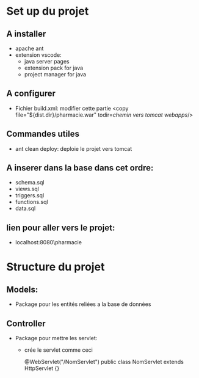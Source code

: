 # Set up du projet 
## A installer
- apache ant
- extension vscode:  
    - java server pages
    - extension pack for java
    - project manager for java

## A configurer
- Fichier build.xml: modifier cette partie
    <target name="deploy" depends="package">
        <copy file="${dist.dir}/pharmacie.war" todir=*chemin vers tomcat webapps*/>
    </target>

## Commandes utiles
- ant clean deploy: deploie le projet vers tomcat

## A inserer dans la base dans cet ordre:
- schema.sql
- views.sql
- triggers.sql
- functions.sql
- data.sql

## lien pour aller vers le projet:
- localhost:8080\pharmacie

# Structure du projet
## Models:
- Package pour les entités reliées a la base de données 
## Controller
- Package pour mettre les servlet:
    - crée le servlet comme ceci

       @WebServlet("/NomServlet")
       public class NomServlet extends HttpServlet {}
